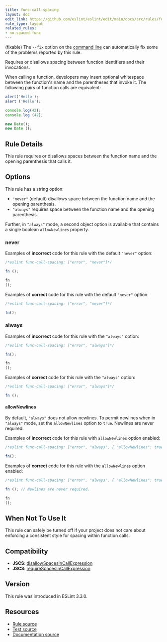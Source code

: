 ```yaml
---
title: func-call-spacing
layout: doc
edit_link: https://github.com/eslint/eslint/edit/main/docs/src/rules/func-call-spacing.md
rule_type: layout
related_rules:
- no-spaced-func
---
```




(fixable) The `--fix` option on the [command line](../user-guide/command-line-interface#fixing-problems) can automatically fix some of the problems reported by this rule.

Requires or disallows spacing between function identifiers and their invocations.

When calling a function, developers may insert optional whitespace between the function's name and the parentheses that invoke it. The following pairs of function calls are equivalent:

```js
alert('Hello');
alert ('Hello');

console.log(42);
console.log (42);

new Date();
new Date ();
```

## Rule Details

This rule requires or disallows spaces between the function name and the opening parenthesis that calls it.

## Options

This rule has a string option:

* `"never"` (default) disallows space between the function name and the opening parenthesis.
* `"always"` requires space between the function name and the opening parenthesis.

Further, in `"always"` mode, a second object option is available that contains a single boolean `allowNewlines` property.

### never

Examples of **incorrect** code for this rule with the default `"never"` option:

```js
/*eslint func-call-spacing: ["error", "never"]*/

fn ();

fn
();
```

Examples of **correct** code for this rule with the default `"never"` option:

```js
/*eslint func-call-spacing: ["error", "never"]*/

fn();
```

### always

Examples of **incorrect** code for this rule with the `"always"` option:

```js
/*eslint func-call-spacing: ["error", "always"]*/

fn();

fn
();
```

Examples of **correct** code for this rule with the `"always"` option:

```js
/*eslint func-call-spacing: ["error", "always"]*/

fn ();
```

#### allowNewlines

By default, `"always"` does not allow newlines. To permit newlines when in `"always"` mode, set the `allowNewlines` option to `true`. Newlines are never required.

Examples of **incorrect** code for this rule with `allowNewlines` option enabled:

```js
/*eslint func-call-spacing: ["error", "always", { "allowNewlines": true }]*/

fn();
```

Examples of **correct** code for this rule with the `allowNewlines` option enabled:

```js
/*eslint func-call-spacing: ["error", "always", { "allowNewlines": true }]*/

fn (); // Newlines are never required.

fn
();
```

## When Not To Use It

This rule can safely be turned off if your project does not care about enforcing a consistent style for spacing within function calls.

## Compatibility

* **JSCS**: [disallowSpacesInCallExpression](https://jscs-dev.github.io/rule/disallowSpacesInCallExpression)
* **JSCS**: [requireSpacesInCallExpression](https://jscs-dev.github.io/rule/requireSpacesInCallExpression)

## Version

This rule was introduced in ESLint 3.3.0.

## Resources

* [Rule source](https://github.com/eslint/eslint/tree/HEAD/lib/rules/func-call-spacing.js)
* [Test source](https://github.com/eslint/eslint/tree/HEAD/tests/lib/rules/func-call-spacing.js)
* [Documentation source](https://github.com/eslint/eslint/tree/HEAD/docs/src/rules/func-call-spacing.md)
